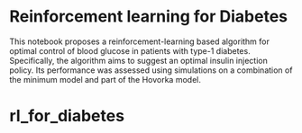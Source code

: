 # Reinforcement learning for Diabetes


This notebook proposes a reinforcement-learning based algorithm for optimal control of blood glucose in patients with type-1 diabetes. Specifically, the algorithm aims to suggest an optimal insulin injection policy. Its performance was assessed using simulations on a combination of the minimum model and part of the Hovorka model.
# rl_for_diabetes
